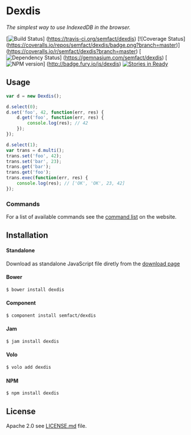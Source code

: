 
# Dexdis

*The simplest way to use IndexedDB in the browser.*

[![Build Status](https://travis-ci.org/semfact/dexdis.png?branch=master)] (https://travis-ci.org/semfact/dexdis) [![Coverage Status] (https://coveralls.io/repos/semfact/dexdis/badge.png?branch=master)] (https://coveralls.io/r/semfact/dexdis?branch=master) [![Dependency Status](https://gemnasium.com/semfact/dexdis.png)] (https://gemnasium.com/semfact/dexdis) [![NPM version](https://badge.fury.io/js/dexdis.png)] (http://badge.fury.io/js/dexdis) [![Stories in Ready](https://badge.waffle.io/semfact/dexdis.png?label=ready)](https://waffle.io/semfact/dexdis) 

## Usage

```js
var d = new Dexdis();

d.select(0);
d.set('foo', 42, function(err, res) {
	d.get('foo', function(err, res) {
		console.log(res); // 42
	});
});

d.select(1);
var trans = d.multi();
trans.set('foo', 42);
trans.set('bar', 23);
trans.get('bar');
trans.get('foo');
trans.exec(function(err, res) {
	console.log(res); // ['OK', 'OK', 23, 42]
});
```

### Commands

For a list of available commands see the [command list](http://semfact.github.io/dexdis/commands/)
on the website.

## Installation

#### Standalone

Download as standalone JavaScript file diretly from the
[download page](http://semfact.github.io/dexdis/download.html)

#### Bower

```bash
$ bower install dexdis
```

#### Component

```bash
$ component install semfact/dexdis
```

#### Jam

```bash
$ jam install dexdis
```

#### Volo

```bash
$ volo add dexdis
```

#### NPM

```bash
$ npm install dexdis
```

## License

Apache 2.0 see [LICENSE.md](https://github.com/semfact/dexdis/blob/master/LICENSE.md)
file.

